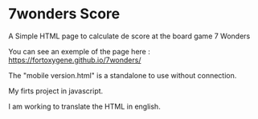 # 7wonders Score
 
 A Simple HTML page to calculate de score at the board game 7 Wonders
 
 You can see an exemple of the page here : https://fortoxygene.github.io/7wonders/
 
 The "mobile version.html" is a standalone to use without connection. 
 
 My firts project  in javascript. 
 
 I am working to translate the HTML in english. 
